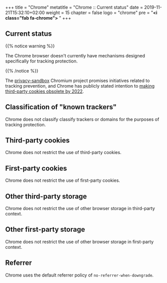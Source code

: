 +++
title = "Chrome"
metatitle = "Chrome :: Current status"
date = 2019-11-21T15:32:10+02:00
weight = 15
chapter = false
logo = "chrome"
pre = "<b><i class=\"fab fa-chrome\"></i> </b>"
+++
## Current status

{{% notice warning %}}

The Chrome browser doesn't currently have mechanisms designed specifically for tracking protection.

{{% /notice %}}

The [privacy-sandbox](https://www.chromium.org/Home/chromium-privacy/privacy-sandbox) Chromium project promises initiatives related to tracking prevention, and Chrome has publicly stated intention to [making third-party cookies obsolete by 2022](https://blog.chromium.org/2020/01/building-more-private-web-path-towards.html).

## Classification of "known trackers"

Chrome does not classify classify trackers or domains for the purposes of tracking protection.

## Third-party cookies

Chrome does not restrict the use of third-party cookies.

## First-party cookies

Chrome does not restrict the use of first-party cookies.

## Other third-party storage

Chrome does not restrict the use of other browser storage in third-party context.

## Other first-party storage

Chrome does not restrict the use of other browser storage in first-party context.

## Referrer

Chrome uses the default referrer policy of `no-referrer-when-downgrade`.
